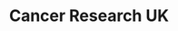 ---
title: "Cancer Research UK"
url: /horsham/cancer-research-uk-west-street/
shop: Gebrauchtwaren
---
